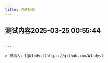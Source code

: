 ```yaml
---
title: 测试标题
---
```


## 测试内容2025-03-25 00:55:44
```

---

> 投稿人: [@W1ndys](https://github.com/W1ndys)
